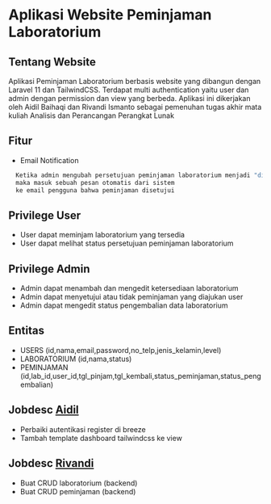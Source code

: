 # Aplikasi Website Peminjaman Laboratorium

## Tentang Website
Aplikasi Peminjaman Laboratorium berbasis website yang dibangun dengan Laravel 11 dan TailwindCSS. Terdapat multi authentication yaitu user dan admin dengan permission dan view yang berbeda. Aplikasi ini dikerjakan oleh Aidil Baihaqi dan Rivandi Ismanto sebagai pemenuhan tugas akhir mata kuliah Analisis dan Perancangan Perangkat Lunak

## Fitur
- Email Notification
```bash
  Ketika admin mengubah persetujuan peminjaman laboratorium menjadi "disetujui", 
  maka masuk sebuah pesan otomatis dari sistem 
  ke email pengguna bahwa peminjaman disetujui
```

## Privilege User
- User dapat meminjam laboratorium yang tersedia
- User dapat melihat status persetujuan peminjaman laboratorium

## Privilege Admin
- Admin dapat menambah dan mengedit ketersediaan laboratorium
- Admin dapat menyetujui atau tidak peminjaman yang diajukan user
- Admin dapat mengedit status pengembalian data laboratorium 

## Entitas 
- USERS (id,nama,email,password,no_telp,jenis_kelamin,level)
- LABORATORIUM (id,nama,status)
- PEMINJAMAN (id,lab_id,user_id,tgl_pinjam,tgl_kembali,status_peminjaman,status_pengembalian)

## Jobdesc [Aidil](https://github.com/aidilbaihaqi)
- Perbaiki autentikasi register di breeze
- Tambah template dashboard tailwindcss ke view

## Jobdesc [Rivandi](https://github.com/Schartz0)
- Buat CRUD laboratorium (backend)
- Buat CRUD peminjaman (backend)
